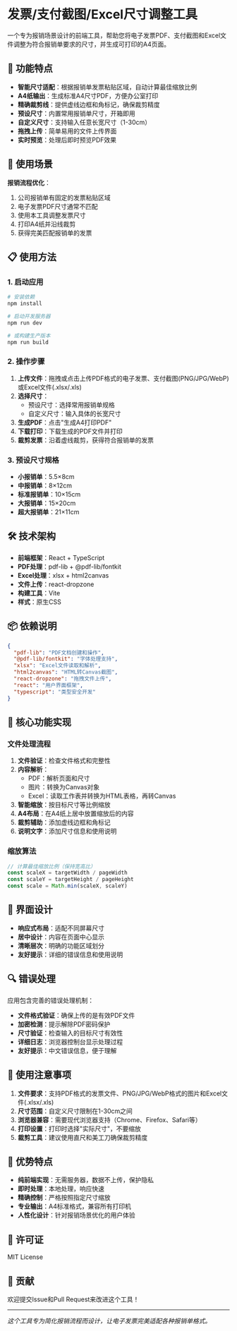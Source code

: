 # 发票/支付截图/Excel尺寸调整工具

一个专为报销场景设计的前端工具，帮助您将电子发票PDF、支付截图和Excel文件调整为符合报销单要求的尺寸，并生成可打印的A4页面。

## 🎯 功能特点

- **智能尺寸适配**：根据报销单发票粘贴区域，自动计算最佳缩放比例
- **A4纸输出**：生成标准A4尺寸PDF，方便办公室打印
- **精确裁剪线**：提供虚线边框和角标记，确保裁剪精度
- **预设尺寸**：内置常用报销单尺寸，开箱即用
- **自定义尺寸**：支持输入任意长宽尺寸（1-30cm）
- **拖拽上传**：简单易用的文件上传界面
- **实时预览**：处理后即时预览PDF效果

## 🚀 使用场景

**报销流程优化**：
1. 公司报销单有固定的发票粘贴区域
2. 电子发票PDF尺寸通常不匹配
3. 使用本工具调整发票尺寸
4. 打印A4纸并沿线裁剪
5. 获得完美匹配报销单的发票

## 📋 使用方法

### 1. 启动应用
```bash
# 安装依赖
npm install

# 启动开发服务器
npm run dev

# 或构建生产版本
npm run build
```

### 2. 操作步骤
1. **上传文件**：拖拽或点击上传PDF格式的电子发票、支付截图(PNG/JPG/WebP)或Excel文件(.xlsx/.xls)
2. **选择尺寸**：
   - 预设尺寸：选择常用报销单规格
   - 自定义尺寸：输入具体的长宽尺寸
3. **生成PDF**：点击"生成A4打印PDF"
4. **下载打印**：下载生成的PDF文件并打印
5. **裁剪发票**：沿着虚线裁剪，获得符合报销单的发票

### 3. 预设尺寸规格
- **小报销单**：5.5×8cm
- **中报销单**：8×12cm  
- **标准报销单**：10×15cm
- **大报销单**：15×20cm
- **超大报销单**：21×11cm

## 🛠 技术架构

- **前端框架**：React + TypeScript
- **PDF处理**：pdf-lib + @pdf-lib/fontkit
- **Excel处理**：xlsx + html2canvas
- **文件上传**：react-dropzone
- **构建工具**：Vite
- **样式**：原生CSS

## 📦 依赖说明

```json
{
  "pdf-lib": "PDF文档创建和操作",
  "@pdf-lib/fontkit": "字体处理支持",
  "xlsx": "Excel文件读取和解析",
  "html2canvas": "HTML转Canvas截图",
  "react-dropzone": "拖拽文件上传",
  "react": "用户界面框架",
  "typescript": "类型安全开发"
}
```

## 🔧 核心功能实现

### 文件处理流程
1. **文件验证**：检查文件格式和完整性
2. **内容解析**：
   - PDF：解析页面和尺寸
   - 图片：转换为Canvas对象
   - Excel：读取工作表并转换为HTML表格，再转Canvas
3. **智能缩放**：按目标尺寸等比例缩放
4. **A4布局**：在A4纸上居中放置缩放后的内容
5. **裁剪辅助**：添加虚线边框和角标记
6. **说明文字**：添加尺寸信息和使用说明

### 缩放算法
```typescript
// 计算最佳缩放比例（保持宽高比）
const scaleX = targetWidth / pageWidth
const scaleY = targetHeight / pageHeight
const scale = Math.min(scaleX, scaleY)
```

## 🎨 界面设计

- **响应式布局**：适配不同屏幕尺寸
- **居中设计**：内容在页面中心显示
- **清晰层次**：明确的功能区域划分
- **友好提示**：详细的错误信息和使用说明

## 🔍 错误处理

应用包含完善的错误处理机制：

- **文件格式验证**：确保上传的是有效PDF文件
- **加密检测**：提示解除PDF密码保护
- **尺寸验证**：检查输入的目标尺寸有效性
- **详细日志**：浏览器控制台显示处理过程
- **友好提示**：中文错误信息，便于理解

## 📝 使用注意事项

1. **文件要求**：支持PDF格式的发票文件、PNG/JPG/WebP格式的图片和Excel文件(.xlsx/.xls)
2. **尺寸范围**：自定义尺寸限制在1-30cm之间
3. **浏览器兼容**：需要现代浏览器支持（Chrome、Firefox、Safari等）
4. **打印设置**：打印时选择"实际尺寸"，不要缩放
5. **裁剪工具**：建议使用直尺和美工刀确保裁剪精度

## 🌟 优势特点

- **纯前端实现**：无需服务器，数据不上传，保护隐私
- **即时处理**：本地处理，响应快速
- **精确控制**：严格按照指定尺寸缩放
- **专业输出**：A4标准格式，兼容所有打印机
- **人性化设计**：针对报销场景优化的用户体验

## 📄 许可证

MIT License

## 🤝 贡献

欢迎提交Issue和Pull Request来改进这个工具！

---

*这个工具专为简化报销流程而设计，让电子发票完美适配各种报销单格式。*

